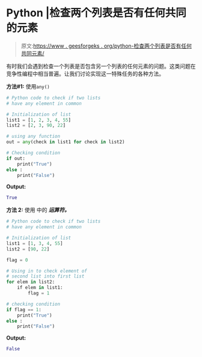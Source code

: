 # Python |检查两个列表是否有任何共同的元素

> 原文:[https://www . geesforgeks . org/python-检查两个列表是否有任何共同元素/](https://www.geeksforgeeks.org/python-check-if-two-lists-have-any-element-in-common/)

有时我们会遇到检查一个列表是否包含另一个列表的任何元素的问题。这类问题在竞争性编程中相当普遍。让我们讨论实现这一特殊任务的各种方法。

**方法#1:** 使用`any()`

```py
# Python code to check if two lists
# have any element in common

# Initialization of list
list1 = [1, 2, 3, 4, 55]
list2 = [2, 3, 90, 22]

# using any function
out = any(check in list1 for check in list2)

# Checking condition
if out:
    print("True") 
else :
    print("False")
```

**Output:**

```py
True

```

**方法 2:** 使用 中的 ***运算符。***

```py
# Python code to check if two lists
# have any element in common

# Initialization of list
list1 = [1, 3, 4, 55]
list2 = [90, 22]

flag = 0

# Using in to check element of
# second list into first list
for elem in list2:
    if elem in list1:
        flag = 1

# checking condition
if flag == 1:
    print("True") 
else :
    print("False")
```

**Output:**

```py
False

```